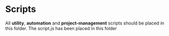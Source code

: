 # Scripts
All **utility**, **automation** and **project-management** scripts should be placed in this folder.
The script.js has been placed in this folder
